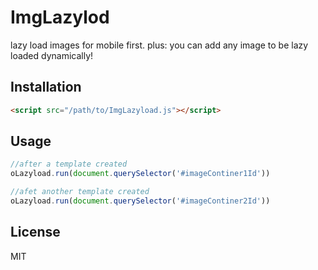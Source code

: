 # ImgLazylod
lazy load images for mobile first. plus: you can add any image to be lazy loaded dynamically!

## Installation
```html
<script src="/path/to/ImgLazyload.js"></script>
```
## Usage
```javascript
//after a template created
oLazyload.run(document.querySelector('#imageContiner1Id'))

//afet another template created
oLazyload.run(document.querySelector('#imageContiner2Id'))
```

## License
MIT
